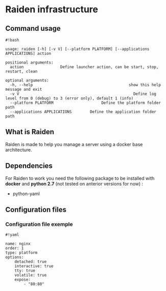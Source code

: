 # Raiden infrastructure #

## Command usage ##
```
#!bash

usage: raiden [-h] [-v V] [--platform PLATFORM] [--applications APPLICATIONS] action

positional arguments:
  action                Define launcher action, can be start, stop, restart, clean

optional arguments:
  -h, --help                                          show this help message and exit
  -v V                                                  Define log level from 0 (debug) to 3 (error only), default 1 (info)
  --platform PLATFORM                     Define the platform folder path
  --applications APPLICATIONS        Define the application folder path
```

## What is Raiden ##
Raiden is made to help you manage a server using a docker base architecture.

## Dependencies ##
For Raiden to work you need the following package to be installed with **docker** and **python 2.7** (not tested on anterior versions for now) :

* python-yaml

## Configuration files ##

### Configuration file exemple ###


```
#!yaml

name: nginx
order: 1
type: platform
options:
    detached: true
    interactive: true
    tty: true
    volatile: true
    expose:
        - "80:80"
```